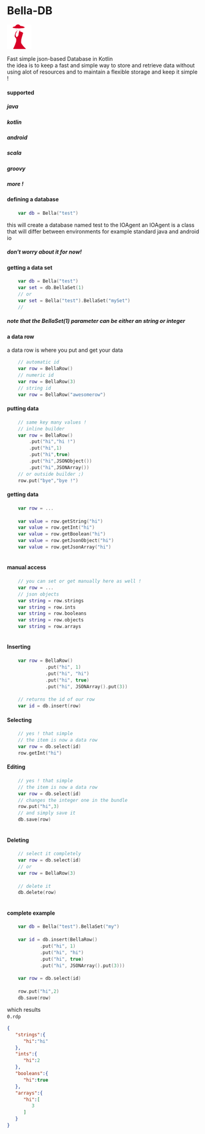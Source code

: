# Bella-DB

![Icon](icon.png)

Fast simple json-based Database in Kotlin
<br/>
the idea is to keep a fast and simple way to store and retrieve data without using alot of resources and to maintain a flexible storage and keep it simple ! 

#### supported

##### java
##### kotlin
##### android
##### scala
##### groovy
##### more !

#### defining a database
```kotlin
    var db = Bella("test")
```
this will create a database named test to the IOAgent 
an IOAgent is a class that will differ between environments for example standard java and android io
##### don't worry about it for now!
#### getting a data set
```kotlin
    var db = Bella("test")
    var set = db.BellaSet(1)
    // or 
    var set = Bella("test").BellaSet("mySet")
    // 
```
##### note that the BellaSet(1) parameter can be either an string or integer

#### a data row
a data row is where you put and get your data
```kotlin
    // automatic id
    var row = BellaRow()
    // numeric id
    var row = BellaRow(3)
    // string id
    var row = BellaRow("awesomerow") 
```
#### putting data
```kotlin
    // same key many values !
    // inline builder
    var row = BellaRow()
        .put("hi","hi !")
        .put("hi",1)
        .put("hi",true)
        .put("hi",JSONObject())
        .put("hi",JSONArray())
    // or outside builder ;)                    
    row.put("bye","bye !") 
```
#### getting data
```kotlin
    var row = ...     
   
    var value = row.getString("hi")
    var value = row.getInt("hi")
    var value = row.getBoolean("hi")
    var value = row.getJsonObject("hi")
    var value = row.getJsonArray("hi")
    
```
#### manual access
```kotlin
    // you can set or get manually here as well !
    var row = ...     
    // json objects
    var string = row.strings
    var string = row.ints
    var string = row.booleans
    var string = row.objects
    var string = row.arrays
    
```

#### Inserting

```kotlin
    var row = BellaRow()
              .put("hi", 1)
              .put("hi", "hi")
              .put("hi", true)
              .put("hi", JSONArray().put(3))
              
    // returns the id of our row
    var id = db.insert(row)
```

#### Selecting
```kotlin
    // yes ! that simple
    // the item is now a data row
    var row = db.select(id)
    row.getInt("hi")
```

#### Editing
```kotlin
    // yes ! that simple
    // the item is now a data row
    var row = db.select(id)
    // changes the integer one in the bundle
    row.put("hi",3)
    // and simply save it
    db.save(row)
    
```

#### Deleting
```kotlin
    // select it completely 
    var row = db.select(id)
    // or 
    var row = BellaRow(3)
    
    // delete it
    db.delete(row)
    
```

#### complete example
```kotlin
    var db = Bella("test").BellaSet("my")

    var id = db.insert(BellaRow()
            .put("hi", 1)
            .put("hi", "hi")
            .put("hi", true)
            .put("hi", JSONArray().put(3)))

    var row = db.select(id)
    
    row.put("hi",2)
    db.save(row)
```

which results
<br/>
`
0.rdp
`
```json
{
   "strings":{
      "hi":"hi"
   },
   "ints":{
      "hi":2
   },
   "booleans":{
      "hi":true
   },
   "arrays":{
      "hi":[
         3
      ]
   }
}

```
